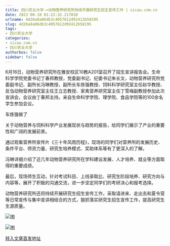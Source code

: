 ```yaml
---
title: 四川农业大学->动物营养研究所持续开展研究生招生宣传工作 | sicau.com.cn
date: 2022-06-18 01:22:32.217810
urlname: 4d26a8a06db3c4057612d92412b58195
slug: 4d26a8a06db3c4057612d92412b58195
tags: 
- 四川农业大学
categories:
- sicau.com.cn
- 四川农业大学
authorbox: false
sidebar: false
---
```

6月16日，动物营养研究所在雅安校区10教A201室召开了招生宣讲报告会。生命科学学院党委书记丁春邦教授，党委副书记、纪委书记朱长文，动物营养研究所党委副书记、副所长冯琳教授，副所长车炼强教授、饲料科学研究室主任赵华教授、反刍动物营养研究室主任王立志教授、家禽营养研究室主任丁雪梅副教授参加此次宣讲会，会议由丁春邦主持。来自生命科学学院、理学院、食品学院等的100余名学生参加会议。  

车炼强做了
<!--more-->
关于动物营养与饲料科学产业发展现状与趋势的报告，给同学们展示了产业的重要性和广阔的发展前景。

通过观看营养所宣传片《三十年风雨历程》，现场的同学们对营养所的发展历史、条件平台、师资力量、研究生培养模式、奖助体系等有了更深入的了解。

冯琳详细介绍了近几年动物营养研究所在学科建设发展、人才培养、就业等方面取得的重要成绩。

最后，现场师生互动，针对考试科目、上线录取比、研究生阶段培养、研究方向与内容等，展开了积极的沟通交流，进一步坚定同学们的考研决心和报考选择。

动物营养研究所还将持续开展研究生招生宣传工作，采取请进来、走出去和夏令营等日常宣传与集中宣讲相结合的方式，狠抓落实研究生招生宣传工作，提高研究生生源质量。

![图](https://news.sicau.edu.cn/__local/8/D5/EA/BEBEB13BFEF8BD68D61656C12C2_F8065456_923D7.png)

![图](https://news.sicau.edu.cn/__local/4/DA/F6/CB2DECEED8363027FA887C82898_64144E55_9715B.png)

[转入文章首发地址](https://news.sicau.edu.cn/info/1078/68426.htm)
